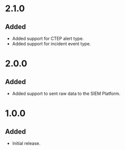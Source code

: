 # 2.1.0
## Added
- Added support for CTEP alert type.
- Added support for incident event type.

# 2.0.0
## Added
- Added support to sent raw data to the SIEM Platform.

# 1.0.0
## Added
- Initial release.

